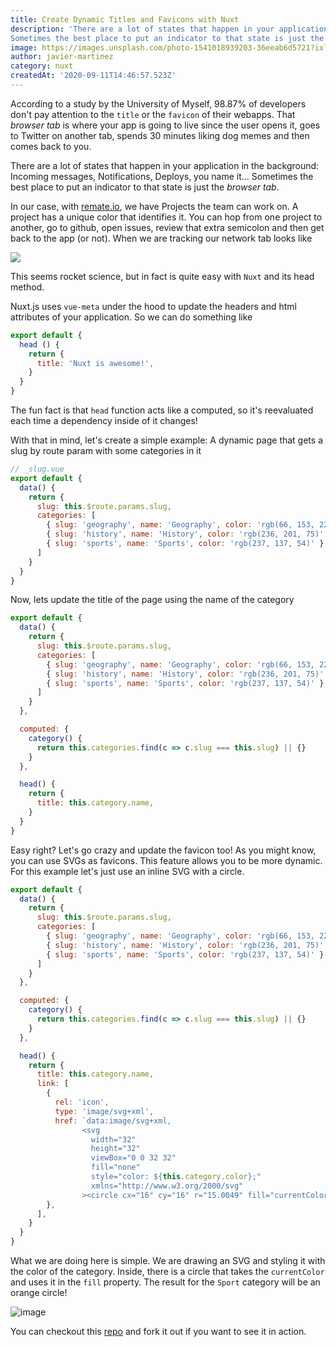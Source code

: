 ```yaml
---
title: Create Dynamic Titles and Favicons with Nuxt
description: 'There are a lot of states that happen in your application in the background: Incoming messages, Notifications, Deploys, you name it...
Sometimes the best place to put an indicator to that state is just the browser tab'
image: https://images.unsplash.com/photo-1541018939203-36eeab6d5721?ixlib=rb-1.2.1&ixid=eyJhcHBfaWQiOjEyMDd9&auto=format&fit=crop&w=1950&q=80
author: javier-martinez
category: nuxt
createdAt: '2020-09-11T14:46:57.523Z'
---
```

According to a study by the University of Myself, 98.87% of developers don't pay attention to the `title` or the `favicon` of their webapps.
That *browser tab* is where your app is going to live since the user opens it, goes to Twitter on another tab, spends 30 minutes liking dog memes and then comes back to you.

There are a lot of states that happen in your application in the background: Incoming messages, Notifications, Deploys, you name it...
Sometimes the best place to put an indicator to that state is just the *browser tab*.

In our case, with [remate.io](https://remate.io), we have Projects the team can work on. A project has a unique color that identifies it. You can hop from one project to another, go to github, open issues, review that extra semicolon and then get back to the app (or not). When we are tracking our network tab looks like

![](https://user-images.githubusercontent.com/12644599/92307258-467d3e00-ef95-11ea-8d72-6ac41bfc1be0.gif)

This seems rocket science, but in fact is quite easy with `Nuxt` and its head method.

Nuxt.js uses `vue-meta` under the hood to update the headers and html attributes of your application. So we can do something like
```js
export default {
  head () {
    return {
      title: 'Nuxt is awesome!',
    }
  }
}
```

The fun fact is that `head` function acts like a computed, so it's reevaluated each time a dependency inside of it changes!

With that in mind, let's create a simple example: A dynamic page that gets a slug by route param with some categories in it
```js
// _slug.vue
export default {
  data() {
    return {
      slug: this.$route.params.slug,
      categories: [
        { slug: 'geography', name: 'Geography', color: 'rgb(66, 153, 225)' },
        { slug: 'history', name: 'History', color: 'rgb(236, 201, 75)' },
        { slug: 'sports', name: 'Sports', color: 'rgb(237, 137, 54)' },
      ]
    }
  }
}
```
Now, lets update the title of the page using the name of the category
```js
export default {
  data() {
    return {
      slug: this.$route.params.slug,
      categories: [
        { slug: 'geography', name: 'Geography', color: 'rgb(66, 153, 225)' },
        { slug: 'history', name: 'History', color: 'rgb(236, 201, 75)' },
        { slug: 'sports', name: 'Sports', color: 'rgb(237, 137, 54)' },
      ]
    }
  },

  computed: {
    category() {
      return this.categories.find(c => c.slug === this.slug) || {}
    }
  },

  head() {
    return {
      title: this.category.name,
    }
  }
}
```
Easy right? Let's go crazy and update the favicon too!
As you might know, you can use SVGs as favicons. This feature allows you to be more dynamic. For this example let's just use an inline SVG with a circle.
```js
export default {
  data() {
    return {
      slug: this.$route.params.slug,
      categories: [
        { slug: 'geography', name: 'Geography', color: 'rgb(66, 153, 225)' },
        { slug: 'history', name: 'History', color: 'rgb(236, 201, 75)' },
        { slug: 'sports', name: 'Sports', color: 'rgb(237, 137, 54)' },
      ]
    }
  },

  computed: {
    category() {
      return this.categories.find(c => c.slug === this.slug) || {}
    }
  },

  head() {
    return {
      title: this.category.name,
      link: [
        {
          rel: 'icon',
          type: 'image/svg+xml',
          href: `data:image/svg+xml,
                <svg
                  width="32"
                  height="32"
                  viewBox="0 0 32 32"
                  fill="none"
                  style="color: ${this.category.color};"
                  xmlns="http://www.w3.org/2000/svg"
                ><circle cx="16" cy="16" r="15.0049" fill="currentColor" /></svg>`,
        },
      ],
    }
  }
}
```
What we are doing here is simple. We are drawing an SVG and styling it with the color of the category. Inside, there is a circle that takes the `currentColor` and uses it in the `fill` property. The result for the `Sport` category will be an orange circle!

![image](https://user-images.githubusercontent.com/12644599/83921635-0b455600-a77f-11ea-991e-4b32436ade63.png)

You can checkout this [repo](https://github.com/beliolfa/vue-dose-favicon) and fork it out if you want to see it in action.
